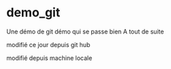 # demo_git
Une démo de git
démo qui se passe bien
A tout de suite

modifié ce jour depuis git hub

modifié depuis machine locale



